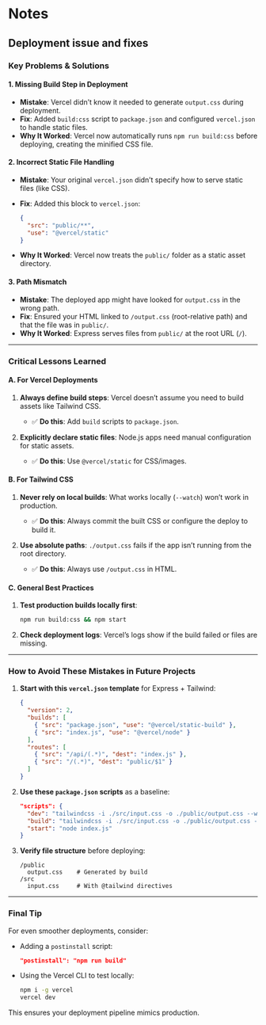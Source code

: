 # Notes

## Deployment issue and fixes

### **Key Problems & Solutions**

#### **1. Missing Build Step in Deployment**

- **Mistake**:
  Vercel didn’t know it needed to generate `output.css` during deployment.
- **Fix**:
  Added `build:css` script to `package.json` and configured `vercel.json` to handle static files.
- **Why It Worked**:
  Vercel now automatically runs `npm run build:css` before deploying, creating the minified CSS file.

#### **2. Incorrect Static File Handling**

- **Mistake**:
  Your original `vercel.json` didn’t specify how to serve static files (like CSS).
- **Fix**:
  Added this block to `vercel.json`:

  ```json
  {
    "src": "public/**",
    "use": "@vercel/static"
  }
  ```

- **Why It Worked**:
  Vercel now treats the `public/` folder as a static asset directory.

#### **3. Path Mismatch**

- **Mistake**:
  The deployed app might have looked for `output.css` in the wrong path.
- **Fix**:
  Ensured your HTML linked to `/output.css` (root-relative path) and that the file was in `public/`.
- **Why It Worked**:
  Express serves files from `public/` at the root URL (`/`).

---

### **Critical Lessons Learned**

#### **A. For Vercel Deployments**

1. **Always define build steps**:
   Vercel doesn’t assume you need to build assets like Tailwind CSS.

   - ✅ **Do this**: Add `build` scripts to `package.json`.

2. **Explicitly declare static files**:
   Node.js apps need manual configuration for static assets.
   - ✅ **Do this**: Use `@vercel/static` for CSS/images.

#### **B. For Tailwind CSS**

1. **Never rely on local builds**:
   What works locally (`--watch`) won’t work in production.

   - ✅ **Do this**: Always commit the built CSS or configure the deploy to build it.

2. **Use absolute paths**:
   `./output.css` fails if the app isn’t running from the root directory.
   - ✅ **Do this**: Always use `/output.css` in HTML.

#### **C. General Best Practices**

1. **Test production builds locally first**:

   ```bash
   npm run build:css && npm start
   ```

2. **Check deployment logs**:
   Vercel’s logs show if the build failed or files are missing.

---

### **How to Avoid These Mistakes in Future Projects**

1. **Start with this `vercel.json` template** for Express + Tailwind:

   ```json
   {
     "version": 2,
     "builds": [
       { "src": "package.json", "use": "@vercel/static-build" },
       { "src": "index.js", "use": "@vercel/node" }
     ],
     "routes": [
       { "src": "/api/(.*)", "dest": "index.js" },
       { "src": "/(.*)", "dest": "public/$1" }
     ]
   }
   ```

2. **Use these `package.json` scripts** as a baseline:

   ```json
   "scripts": {
     "dev": "tailwindcss -i ./src/input.css -o ./public/output.css --watch",
     "build": "tailwindcss -i ./src/input.css -o ./public/output.css --minify",
     "start": "node index.js"
   }
   ```

3. **Verify file structure** before deploying:

   ```plaintext
   /public
     output.css    # Generated by build
   /src
     input.css     # With @tailwind directives
   ```

---

### **Final Tip**

For even smoother deployments, consider:

- Adding a `postinstall` script:

  ```json
  "postinstall": "npm run build"
  ```

- Using the Vercel CLI to test locally:

  ```bash
  npm i -g vercel
  vercel dev
  ```

This ensures your deployment pipeline mimics production.
